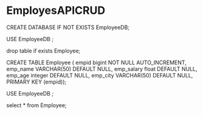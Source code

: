# EmployesAPICRUD

CREATE DATABASE IF NOT EXISTS EmployeeDB;

USE EmployeeDB ;

drop table if exists Employee;

CREATE TABLE Employee (
 empid bigint NOT NULL AUTO_INCREMENT,
 emp_name VARCHAR(50) DEFAULT NULL,
 emp_salary float DEFAULT NULL,
 emp_age integer DEFAULT NULL,
 emp_city VARCHAR(50) DEFAULT NULL,
 PRIMARY KEY (empid));
 
 
 USE EmployeeDB ;
 
 select * from Employee;
